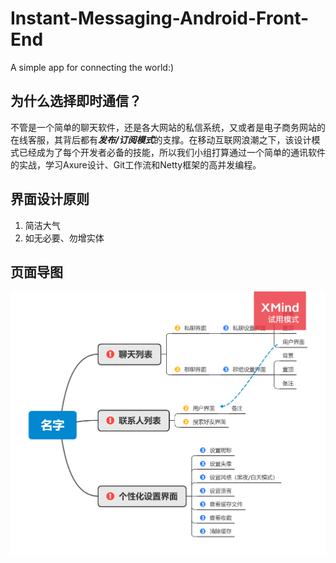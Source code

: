 # Instant-Messaging-Android-Front-End
A simple app for connecting the world:)

## 为什么选择即时通信？

不管是一个简单的聊天软件，还是各大网站的私信系统，又或者是电子商务网站的在线客服，其背后都有***发布/订阅模式***的支撑。在移动互联网浪潮之下，该设计模式已经成为了每个开发者必备的技能，所以我们小组打算通过一个简单的通讯软件的实战，学习Axure设计、Git工作流和Netty框架的高并发编程。

## 界面设计原则

1. 简洁大气
2. 如无必要、勿增实体

## 页面导图

![名字](\pagemind.png)